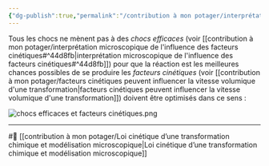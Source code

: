 ```yaml
---
{"dg-publish":true,"permalink":"/contribution à mon potager/interprétation des facteurs cinétiques/"}
---
```


Tous les chocs ne mènent pas à des *chocs efficaces* (voir [[contribution à mon potager/interprétation microscopique de l'influence des facteurs cinétiques#^44d8fb\|interprétation microscopique de l'influence des facteurs cinétiques#^44d8fb]]) pour que la réaction est les meilleures chances possibles de se produire les *facteurs cinétiques* (voir [[contribution à mon potager/facteurs cinétiques peuvent influencer la vitesse volumique d'une transformation\|facteurs cinétiques peuvent influencer la vitesse volumique d'une transformation]]) doivent être optimisés dans ce sens :  

![chocs efficaces et facteurs cinétiques.png](/img/user/chocs%20efficaces%20et%20facteurs%20cin%C3%A9tiques.png)

---
#🌲  [[contribution à mon potager/Loi cinétique d’une transformation chimique et modélisation microscopique\|Loi cinétique d’une transformation chimique et modélisation microscopique]]